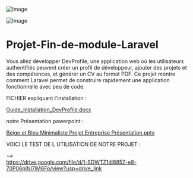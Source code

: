   ![Image](https://github.com/user-attachments/assets/d73100e5-8220-4dda-8f04-5598d9609d52)

![Image](https://github.com/user-attachments/assets/cd9b0f70-81ab-4554-9797-d333ca2febaa)


# Projet-Fin-de-module-Laravel
Vous allez développer DevProfile, une application web où les utilisateurs authentifiés peuvent créer un profil de développeur, ajouter des projets et des compétences, et générer un CV au format PDF. Ce projet montre comment Laravel permet de construire rapidement une application fonctionnelle avec peu de code.

FICHIER expliquant l’installation :

[Guide_Installation_DevProfile.docx](https://github.com/user-attachments/files/20374472/Guide_Installation_DevProfile_Laravel.docx)

notre Présentation powerpoint :

[Beige et Bleu Minimaliste Projet Entreprise Présentation.pptx](https://github.com/user-attachments/files/20374529/Beige.et.Bleu.Minimaliste.Projet.Entreprise.Presentation.pptx)

VOICI LE TEST DE  L UTILISATION DE NOTRE PROJET :

-->  
https://drive.google.com/file/d/1-SDWTZ1di885Z-e8-70P06pINl7lM6Fp/view?usp=drive_link

